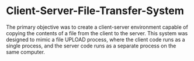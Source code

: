 # Client-Server-File-Transfer-System
The primary objective was to create a client-server environment capable of copying the contents of a file from the client to the server. This system was designed to mimic a file UPLOAD process, where the client code runs as a single process, and the server code runs as a separate process on the same computer.
